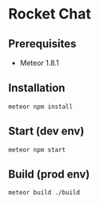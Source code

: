 # Rocket Chat

## Prerequisites

- Meteor 1.8.1

## Installation

`meteor npm install`

## Start (dev env)

`meteor npm start`

## Build (prod env)

`meteor build ./build`